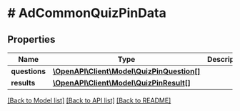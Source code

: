 # # AdCommonQuizPinData

## Properties

Name | Type | Description | Notes
------------ | ------------- | ------------- | -------------
**questions** | [**\OpenAPI\Client\Model\QuizPinQuestion[]**](QuizPinQuestion.md) |  | [optional]
**results** | [**\OpenAPI\Client\Model\QuizPinResult[]**](QuizPinResult.md) |  | [optional]

[[Back to Model list]](../../README.md#models) [[Back to API list]](../../README.md#endpoints) [[Back to README]](../../README.md)
